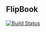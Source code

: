 ## FlipBook
[![Build Status](https://travis-ci.com/allanbarcelos/flipbook-laravel.svg?token=dwRq4HppRnhZwaEprEz9&branch=master)](https://travis-ci.com/allanbarcelos/flipbook-laravel)
